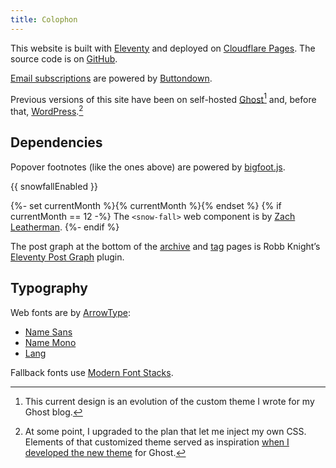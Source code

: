 ```yaml
---
title: Colophon
---
```

This website is built with [Eleventy](https://www.11ty.dev/) and deployed on [Cloudflare Pages](https://pages.cloudflare.com/). The source code is on [GitHub](https://github.com/slunsford/seanlunsford.com).

[Email subscriptions](/subscribe/) are powered by [Buttondown](https://buttondown.email/refer/seanlunsford).

Previous versions of this site have been on self-hosted [Ghost](https://ghost.org/)[^ghost] and, before that, [WordPress](https://wordpress.com/).[^wp]

## Dependencies
Popover footnotes (like the ones above) are powered by [bigfoot.js](https://github.com/lemonmade/bigfoot).

{{ snowfallEnabled }}

{%- set currentMonth %}{% currentMonth %}{% endset %}
{% if currentMonth == 12 -%}
The `<snow-fall>` web component is by [Zach Leatherman](https://github.com/zachleat/snow-fall/blob/main/snow-fall.js).
{%- endif %}

The post graph at the bottom of the [archive](/archive/) and [tag](/tag/technology/) pages is Robb Knight’s [Eleventy Post Graph](https://postgraph.rknight.me/) plugin.

## Typography
Web fonts are by [ArrowType](https://www.arrowtype.com/):
- [Name Sans](https://www.arrowtype.com/name-sans)
- [Name Mono](https://www.arrowtype.com/name-mono)
- [Lang](https://www.arrowtype.com/lang)

Fallback fonts use [Modern Font Stacks](https://modernfontstacks.com/).

[^ghost]: This current design is an evolution of the custom theme I wrote for my Ghost blog.

[^wp]: At some point, I upgraded to the plan that let me inject my own CSS. Elements of that customized theme served as inspiration [when I developed the new theme](/2018/seanlunsford-com-has-moved/) for Ghost.
